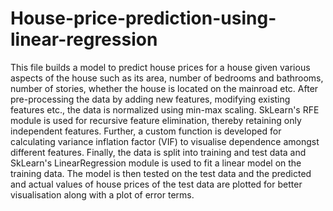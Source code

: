 # House-price-prediction-using-linear-regression
This file builds a model to predict house prices for a house given various aspects of the house such as its area,	number of bedrooms	and bathrooms, number of	stories, whether the house is located on the mainroad etc.
After pre-processing the data by adding new features, modifying existing features etc., the data is normalized using min-max scaling.
SkLearn's RFE module is used for recursive feature elimination, thereby retaining only independent features.
Further, a custom function is developed for calculating variance inflation factor (VIF) to visualise dependence amongst different features.
Finally, the data is split into training and test data and SkLearn's LinearRegression module is used to fit a linear model on the training data. The model is then tested on the test data and the predicted and actual values of house prices of the test data are plotted for better visualisation along with a plot of error terms.
